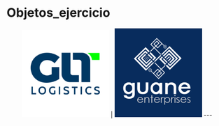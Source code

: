 # Objetos_ejercicio

<p align="center"> 
 <img src="https://github.com/juan-pineda/Objetos_ejercicio/blob/main/GLT_Logistics.png" width="200"> |   <img src="https://github.com/juan-pineda/Objetos_ejercicio/blob/main/GUANE_Logo.png" width="200">
---

 </p>
 
